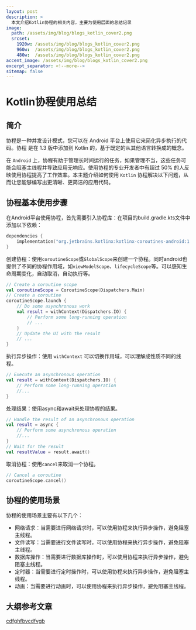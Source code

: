 ```yaml
---
layout: post
description: > 
  本文介绍Kotlin协程的相关内容，主要为使用层面的总结记录
image: 
  path: /assets/img/blog/blogs_kotlin_cover2.png
  srcset: 
    1920w: /assets/img/blog/blogs_kotlin_cover2.png
    960w:  /assets/img/blog/blogs_kotlin_cover2.png
    480w:  /assets/img/blog/blogs_kotlin_cover2.png
accent_image: /assets/img/blog/blogs_kotlin_cover2.png
excerpt_separator: <!--more-->
sitemap: false
---
```

# Kotlin协程使用总结
## 简介
协程是一种并发设计模式，您可以在 Android 平台上使用它来简化异步执行的代码。协程 是在 1.3 版中添加到 Kotlin 的，基于既定的从其他语言转换成的概念。

在 `Android` 上，协程有助于管理长时间运行的任务，如果管理不当，这些任务可能会阻塞主线程并导致应用无响应。使用协程的专业开发者中有超过 50% 的人反映使用协程提高了工作效率。本主题介绍如何使用 `Kotlin` 协程解决以下问题，从而让您能够编写出更清晰、更简洁的应用代码。

## 协程基本使用步骤
在Android平台使用协程，首先需要引入协程库：在项目的build.gradle.kts文件中添加以下依赖：

```kotlin
dependencies {
    implementation("org.jetbrains.kotlinx:kotlinx-coroutines-android:1.3.9")
}
```

创建协程：使用`coroutineScope`或`GlobalScope`来创建一个协程。同时android也提供了不同的协程作用域，如`viewModelScope`、`lifecycleScope`等。可以感知生命周期变化，自动取消，自动执行等。

```kotlin
// Create a coroutine scope
val coroutineScope = CoroutineScope(Dispatchers.Main)
// Create a coroutine
coroutineScope.launch {
    // Do some asynchronous work
    val result = withContext(Dispatchers.IO) {
        // Perform some long-running operation
        // ...
    }
    // Update the UI with the result
    // ...
}
```

执行异步操作：使用 `withContext` 可以切换作用域，可以理解成性质不同的线程。

```kotlin
// Execute an asynchronous operation
val result = withContext(Dispatchers.IO) {
    // Perform some long-running operation
    //...
}
```

处理结果：使用async和await来处理协程的结果。

```kotlin
// Handle the result of an asynchronous operation
val result = async {
    // Perform some asynchronous operation
    //...
}
// Wait for the result
val resultValue = result.await()
```

取消协程：使用`cancel`来取消一个协程。

```kotlin
// Cancel a coroutine
coroutineScope.cancel()
```

## 协程的使用场景

协程的使用场景主要有以下几个：

* 网络请求：当需要进行网络请求时，可以使用协程来执行异步操作，避免阻塞主线程。
* 文件读写：当需要进行文件读写时，可以使用协程来执行异步操作，避免阻塞主线程。
* 数据库操作：当需要进行数据库操作时，可以使用协程来执行异步操作，避免阻塞主线程。
* 定时器：当需要进行定时操作时，可以使用协程来执行异步操作，避免阻塞主线程。
* 动画：当需要进行动画时，可以使用协程来执行异步操作，避免阻塞主线程。

## 大纲参考文章
[cdfghfbvcdfvgb](https://juejin.cn/post/6908271959381901325#heading-36)